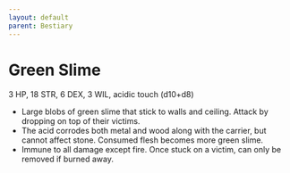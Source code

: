 ```yaml
---
layout: default
parent: Bestiary
---
```


# Green Slime

3 HP, 18 STR, 6 DEX, 3 WIL, acidic touch (d10+d8)

- Large blobs of green slime that stick to walls and ceiling. Attack by dropping on top of their victims.
- The acid corrodes both metal and wood along with the carrier, but cannot affect stone. Consumed flesh becomes more green slime.
- Immune to all damage except fire. Once stuck on a victim, can only be removed if burned away.
